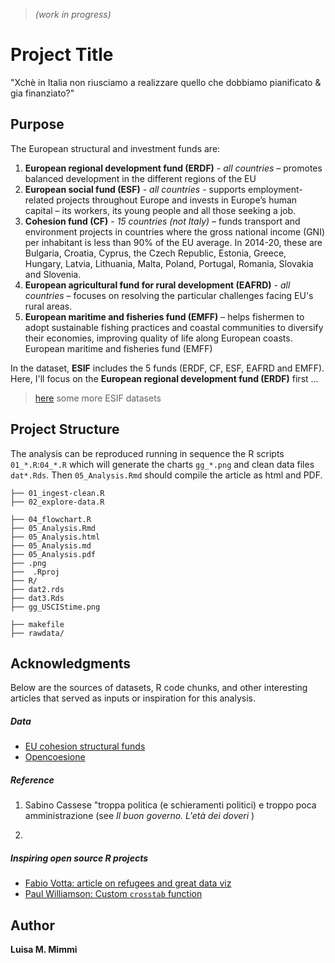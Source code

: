 > _(work in progress)_

# Project Title

"Xchè in Italia non riusciamo a realizzare quello che dobbiamo pianificato & gia finanziato?"

## Purpose 
 
The European structural and investment funds are:

1) **European regional development fund (ERDF)** - _all countries_ – promotes balanced development in the different regions of the EU 
2) **European social fund (ESF)** - _all countries_ - supports employment-related projects throughout Europe and invests in Europe’s human capital – its workers, its young people and all those seeking a job.
3) **Cohesion fund (CF)** - _15 countries (not Italy)_ – funds transport and environment projects in countries where the gross national income (GNI) per inhabitant is less than 90% of the EU average. In 2014-20, these are Bulgaria, Croatia, Cyprus, the Czech Republic, Estonia, Greece, Hungary, Latvia, Lithuania, Malta, Poland, Portugal, Romania, Slovakia and Slovenia.
4) **European agricultural fund for rural development (EAFRD)** - _all countries_ – focuses on resolving the particular challenges facing EU's rural areas.
5) **European maritime and fisheries fund (EMFF)** – helps fishermen to adopt sustainable fishing practices and coastal communities to diversify their economies, improving quality of life along European coasts.
European maritime and fisheries fund (EMFF)

In the dataset, **ESIF** includes the 5 funds (ERDF, CF, ESF, EAFRD and EMFF).
Here, I'll focus on the **European regional development fund (ERDF)** first ... 

> [here](https://cohesiondata.ec.europa.eu/browse?category=2014+%2F+2020+Finances&limitTo=datasets) some more ESIF datasets

## Project Structure
The analysis can be reproduced running in sequence the R scripts `01_*.R`:`04_*.R` which will generate the charts `gg_*.png` and clean data files `dat*.Rds`. 
Then `05_Analysis.Rmd` should compile the article as html and PDF. 

	├── 01_ingest-clean.R
	├── 02_explore-data.R

	├── 04_flowchart.R
	├── 05_Analysis.Rmd
	├── 05_Analysis.html
	├── 05_Analysis.md
	├── 05_Analysis.pdf
	├── .png
	├──  .Rproj
	├── R/
	├── dat2.rds
	├── dat3.Rds
	├── gg_USCIStime.png

	├── makefile
	├── rawdata/
 
## Acknowledgments
Below are the sources of datasets, R code chunks, and other interesting articles that served as inputs or inspiration for this analysis.

##### Data
+ [EU cohesion structural funds](https://cohesiondata.ec.europa.eu/stories/s/Information-maps-tracking-progress-in-investment-a/wjiv-jyr9m)
+ [Opencoesione](https://opencoesione.gov.it/it/nature/infrastrutture/)


##### Reference
1. Sabino Cassese "troppa politica (e schieramenti politici) e troppo poca amministrazione (see _Il buon governo. L'età dei doveri_ )

2. 


##### Inspiring open source R projects

+ [Fabio Votta: article on refugees and great data viz](https://favstats.eu/post/exploring_us_refugee_data/)
+ [Paul Williamson: Custom `crosstab` function](http://rstudio-pubs-static.s3.amazonaws.com/6975_c4943349b6174f448104a5513fed59a9.html)

## Author

**Luisa M. Mimmi**  

<!-- ## License
This project is licensed under the MIT License - see the [LICENSE.md](LICENSE.md) file for details
 -->
 
